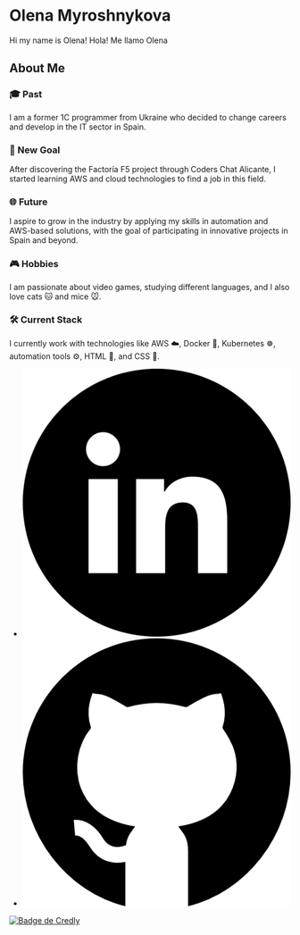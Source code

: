 # Olena Myroshnykova
Hi my name is Olena!
Hola! Me llamo Olena
<div class="about-us">
  <h2>About Me</h2>
  <div class="section">
    <h3>🎓 Past</h3>
    <p>I am a former 1C programmer from Ukraine who decided to change careers and develop in the IT sector in Spain.</p>
  </div>
  
  <div class="section">
    <h3>🚀 New Goal</h3>
    <p>After discovering the Factoría F5 project through Coders Chat Alicante, I started learning AWS and cloud technologies to find a job in this field.</p>
  </div>

  <div class="section">
    <h3>🌐 Future</h3>
    <p>I aspire to grow in the industry by applying my skills in automation and AWS-based solutions, with the goal of participating in innovative projects in Spain and beyond.</p>
  </div>

  <div class="section">
    <h3>🎮 Hobbies</h3>
    <p>I am passionate about video games, studying different languages, and I also love cats 🐱 and mice 🐭.</p>
  </div>
  
  <div class="section">
    <h3>🛠️ Current Stack</h3>
    <p>I currently work with technologies like AWS ☁️, Docker 🐳, Kubernetes ☸️, automation tools ⚙️, HTML 📝, and CSS 🎨.</p>
  </div>
</div>

<ul class="member-contacts">
  <li class="member-link">
    <a
      href="https://www.linkedin.com/in/OlenaMyroshnykova"
      target="_blank"
      ><img
        class="member-icon"
        src="linkedin.png"
        alt="linkedin icon"
    /></a>
  </li>
  <li class="member-link">
    <a href="https://github.com/OlenaMyroshnykova" target="_blank"
      ><img
        class="member-icon"
        src="github.png"
        alt="github icon"
    /></a>
  </li>
</ul>
<a
  href="https://www.credly.com/badges/7bb326e7-14fe-463e-adb1-c43a2a477072/public_url"
  target="_blank">
  <img class="footer-bage"
    src="https://images.credly.com/size/340x340/images/00634f82-b07f-4bbd-a6bb-53de397fc3a6/image.png"
    alt="Badge de Credly"
    style="width: 150px; height: 150px"/>
</a>
